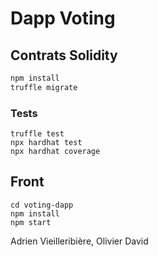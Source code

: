 # Dapp Voting

## Contrats Solidity 
```bash
npm install
truffle migrate
```

### Tests
```
truffle test
npx hardhat test 
npx hardhat coverage
```

## Front
```
cd voting-dapp
npm install
npm start
```




Adrien Vieilleribière, Olivier David
